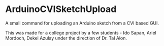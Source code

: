# ArduinoCVISketchUpload
A small command for uploading an Arduino sketch from a CVI based GUI.

This was made for a college project by a few students - Ido Sapan, Ariel Mordoch, Dekel Azulay under the direction of Dr. Tal Alon. 
